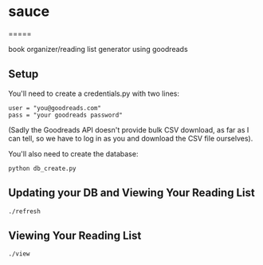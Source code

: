 # sauce
=====

book organizer/reading list generator using goodreads


## Setup

You'll need to create a credentials.py with two lines:

    user = "you@goodreads.com"
    pass = "your goodreads password"

(Sadly the Goodreads API doesn't provide bulk CSV download, 
as far as I can tell, so we have to log in as you and 
download the CSV file ourselves).


You'll also need to create the database:

    python db_create.py
    
## Updating your DB and Viewing Your Reading List

    ./refresh
    
## Viewing Your Reading List

    ./view
